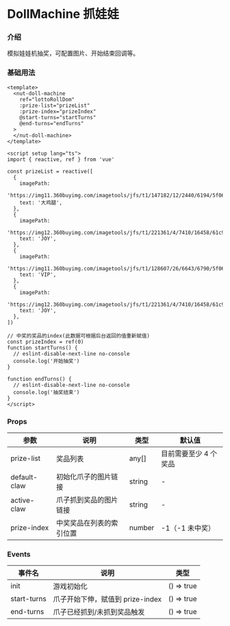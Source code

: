 # DollMachine 抓娃娃

### 介绍

模拟娃娃机抽奖，可配置图片、开始结束回调等。

### 基础用法

```vue
<template>
  <nut-doll-machine
    ref="lottoRollDom"
    :prize-list="prizeList"
    :prize-index="prizeIndex"
    @start-turns="startTurns"
    @end-turns="endTurns"
  >
  </nut-doll-machine>
</template>

<script setup lang="ts">
import { reactive, ref } from 'vue'

const prizeList = reactive([
  {
    imagePath:
      'https://img11.360buyimg.com/imagetools/jfs/t1/147182/12/2440/6194/5f06cde6Ead240fe8/31082e30a182a5ce.png',
    text: '大鸡腿',
  },
  {
    imagePath:
      'https://img12.360buyimg.com/imagetools/jfs/t1/221361/4/7410/16458/61c9261eE45802396/27b64caa9e7c9bac.png',
    text: 'JOY',
  },
  {
    imagePath:
      'https://img11.360buyimg.com/imagetools/jfs/t1/128607/26/6643/6790/5f06cd27E9b5e15f7/7509bc7ce2da66b8.png',
    text: 'VIP',
  },
  {
    imagePath:
      'https://img12.360buyimg.com/imagetools/jfs/t1/221361/4/7410/16458/61c9261eE45802396/27b64caa9e7c9bac.png',
    text: 'JOY',
  },
])

// 中奖的奖品的index(此数据可根据后台返回的值重新赋值)
const prizeIndex = ref(0)
function startTurns() {
  // eslint-disable-next-line no-console
  console.log('开始抽奖')
}

function endTurns() {
  // eslint-disable-next-line no-console
  console.log('抽奖结束')
}
</script>
```

### Props

| 参数       | 说明     | 类型 | 默认值 |
| ---------- | -------- | ---- | ------ |
| prize-list | 奖品列表 | any[]  | 目前需要至少 4 个奖品 |
| default-claw | 初始化爪子的图片链接     | string | -                     |
| active-claw  | 爪子抓到奖品的图片链接   | string | -                     |
| prize-index  | 中奖奖品在列表的索引位置 | number | -1（-1 未中奖）       |

### Events

| 事件名      | 说明                             | 类型       |
| ----------- | -------------------------------- | ---------- |
| init        | 游戏初始化                       | () => true |
| start-turns | 爪子开始下伸，赋值到 prize-index | () => true |
| end-turns   | 爪子已经抓到/未抓到奖品触发      | () => true |
